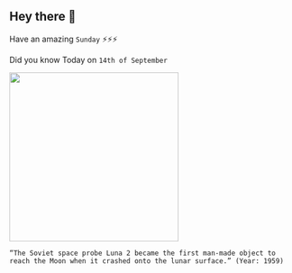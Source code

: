 ## Hey there 👋
Have an amazing `Sunday` ⚡⚡⚡

Did you know Today on `14th of September`
 
 [<img src="https://pbs.twimg.com/media/CO2N30hUkAAkyMF.png" width="300" />](http://www.findingdulcinea.com/news/on-this-day/September-October-08/On-this-Day--Luna-2-Space-Probe-Reaches-the-Moon.html#:~:text=On%20Sept.,made%20object%20to%20reach%20it.) 
 ```
“The Soviet space probe Luna 2 became the first man-made object to reach the Moon when it crashed onto the lunar surface.” (Year: 1959)
```

